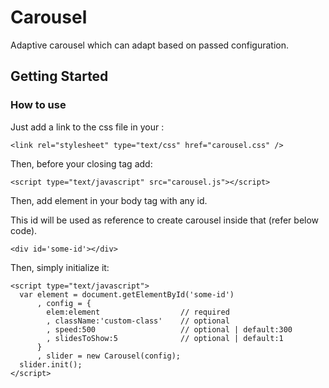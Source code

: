 # Carousel
Adaptive carousel which can adapt based on passed configuration.

## Getting Started

### How to use

Just add a link to the css file in your <head>:

```
<link rel="stylesheet" type="text/css" href="carousel.css" />
```

Then, before your closing <body> tag add:

```
<script type="text/javascript" src="carousel.js"></script>
```

Then, add element in your body tag with any id. 

This id will be used as reference to create carousel inside that (refer below code).

```
<div id='some-id'></div>
```

Then, simply initialize it:

```
<script type="text/javascript">
  var element = document.getElementById('some-id')
      , config = { 
        elem:element                  // required
        , className:'custom-class'    // optional 
        , speed:500                   // optional | default:300
        , slidesToShow:5              // optional | default:1
      }
      , slider = new Carousel(config);
  slider.init();
</script>
```
